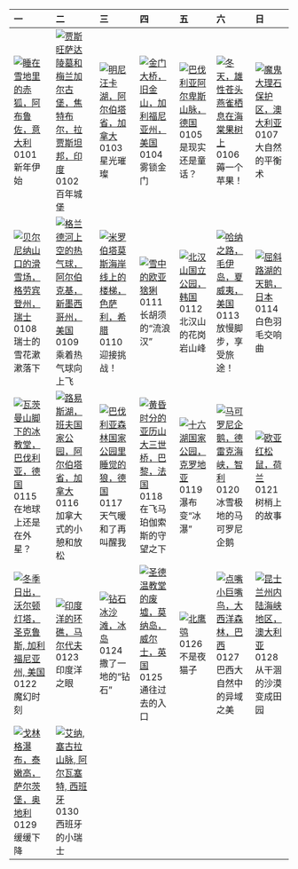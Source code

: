 | 一                                                                                                                                                                                                         | 二                                                                                                                                                                                                            | 三                                                                                                                                                                                                     | 四                                                                                                                                                                                              | 五                                                                                                                                                                                           | 六                                                                                                                                                                                                          | 日                                                                                                                                                                                               |
|:----------------------------------------------------------------------------------------------------------------------------------------------------------------------------------------------------------|:-------------------------------------------------------------------------------------------------------------------------------------------------------------------------------------------------------------|:------------------------------------------------------------------------------------------------------------------------------------------------------------------------------------------------------|:-----------------------------------------------------------------------------------------------------------------------------------------------------------------------------------------------|:--------------------------------------------------------------------------------------------------------------------------------------------------------------------------------------------|:-----------------------------------------------------------------------------------------------------------------------------------------------------------------------------------------------------------|:------------------------------------------------------------------------------------------------------------------------------------------------------------------------------------------------|
| [![](https://www.bing.com/th?id=OHR.SleepingFox_ZH-CN2622967726_320x240.jpg '睡在雪地里的赤狐，阿布鲁佐，意大利')](https://www.bing.com/th?id=OHR.SleepingFox_ZH-CN2622967726_UHD.jpg)<br>0101<br>新年伊始                     | [![](https://www.bing.com/th?id=OHR.MehrangarhJodhpur_ZH-CN2855490711_320x240.jpg '贾斯旺萨达陵墓和梅兰加尔古堡，焦特布尔，拉贾斯坦邦，印度')](https://www.bing.com/th?id=OHR.MehrangarhJodhpur_ZH-CN2855490711_UHD.jpg)<br>0102<br>百年城堡 | [![](https://www.bing.com/th?id=OHR.MinnewankaLake_ZH-CN3020982568_320x240.jpg '明尼汪卡湖，阿尔伯塔省，加拿大')](https://www.bing.com/th?id=OHR.MinnewankaLake_ZH-CN3020982568_UHD.jpg)<br>0103<br>星光璀璨             | [![](https://www.bing.com/th?id=OHR.GoldenGateLight_ZH-CN3874822904_320x240.jpg '金门大桥，旧金山，加利福尼亚州，美国')](https://www.bing.com/th?id=OHR.GoldenGateLight_ZH-CN3874822904_UHD.jpg)<br>0104<br>雾锁金门 | [![](https://www.bing.com/th?id=OHR.AlpsReflecting_ZH-CN4036320440_320x240.jpg '巴伐利亚阿尔卑斯山脉，德国')](https://www.bing.com/th?id=OHR.AlpsReflecting_ZH-CN4036320440_UHD.jpg)<br>0105<br>是现实还是童话？ | [![](https://www.bing.com/th?id=OHR.CrabappleChaffinch_ZH-CN4458529756_320x240.jpg '冬天，雄性苍头燕雀栖息在海棠果树上')](https://www.bing.com/th?id=OHR.CrabappleChaffinch_ZH-CN4458529756_UHD.jpg)<br>0106<br>薅一个苹果！      | [![](https://www.bing.com/th?id=OHR.DevilsMarbles_ZH-CN4897809914_320x240.jpg '魔鬼大理石保护区，澳大利亚')](https://www.bing.com/th?id=OHR.DevilsMarbles_ZH-CN4897809914_UHD.jpg)<br>0107<br>大自然的平衡术        |
| [![](https://www.bing.com/th?id=OHR.BerninaPass_ZH-CN5776010452_320x240.jpg '贝尔尼纳山口的滑雪场，格劳宾登州，瑞士')](https://www.bing.com/th?id=OHR.BerninaPass_ZH-CN5776010452_UHD.jpg)<br>0108<br>瑞士的雪花漱漱落下              | [![](https://www.bing.com/th?id=OHR.BalloonDay_ZH-CN7571792218_320x240.jpg '格兰德河上空的热气球，阿尔伯克基，新墨西哥州，美国')](https://www.bing.com/th?id=OHR.BalloonDay_ZH-CN7571792218_UHD.jpg)<br>0109<br>乘着热气球向上飞              | [![](https://www.bing.com/th?id=OHR.MilopotamosStairs_ZH-CN8013521384_320x240.jpg '米罗伯塔莫斯海岸线上的楼梯，色萨利，希腊')](https://www.bing.com/th?id=OHR.MilopotamosStairs_ZH-CN8013521384_UHD.jpg)<br>0110<br>迎接挑战！ | [![](https://www.bing.com/th?id=OHR.LynxSnow_ZH-CN8908082275_320x240.jpg '雪中的欧亚猞猁')](https://www.bing.com/th?id=OHR.LynxSnow_ZH-CN8908082275_UHD.jpg)<br>0111<br>长胡须的“流浪汉”                     | [![](https://www.bing.com/th?id=OHR.BukhansanSeoul_ZH-CN8002920750_320x240.jpg '北汉山国立公园，韩国')](https://www.bing.com/th?id=OHR.BukhansanSeoul_ZH-CN8002920750_UHD.jpg)<br>0112<br>北汉山的花岗岩山峰   | [![](https://www.bing.com/th?id=OHR.HanaHighway_ZH-CN8601588011_320x240.jpg '哈纳之路，毛伊岛，夏威夷，美国')](https://www.bing.com/th?id=OHR.HanaHighway_ZH-CN8601588011_UHD.jpg)<br>0113<br>放慢脚步，享受旅途！                  | [![](https://www.bing.com/th?id=OHR.HokkaidoSwans_ZH-CN8733312972_320x240.jpg '屈斜路湖的天鹅，日本')](https://www.bing.com/th?id=OHR.HokkaidoSwans_ZH-CN8733312972_UHD.jpg)<br>0114<br>白色羽毛交响曲           |
| [![](https://www.bing.com/th?id=OHR.IceChapel_ZH-CN9189733666_320x240.jpg '瓦茨曼山脚下的冰教堂，巴伐利亚，德国')](https://www.bing.com/th?id=OHR.IceChapel_ZH-CN9189733666_UHD.jpg)<br>0115<br>在地球上还是在外星？                  | [![](https://www.bing.com/th?id=OHR.LakeLouise_ZH-CN9592539152_320x240.jpg '路易斯湖，班夫国家公园，阿尔伯塔省，加拿大')](https://www.bing.com/th?id=OHR.LakeLouise_ZH-CN9592539152_UHD.jpg)<br>0116<br>加拿大式的小憩和放松                | [![](https://www.bing.com/th?id=OHR.SleepyWolf_ZH-CN9870873990_320x240.jpg '巴伐利亚森林国家公园里睡觉的狼，德国')](https://www.bing.com/th?id=OHR.SleepyWolf_ZH-CN9870873990_UHD.jpg)<br>0117<br>天气暖和了再叫醒我             | [![](https://www.bing.com/th?id=OHR.ParisBridge_ZH-CN0173421630_320x240.jpg '黄昏时分的亚历山大三世桥，巴黎，法国')](https://www.bing.com/th?id=OHR.ParisBridge_ZH-CN0173421630_UHD.jpg)<br>0118<br>在飞马珀伽索斯的守望之下 | [![](https://www.bing.com/th?id=OHR.PlitviceWinter_ZH-CN0407572344_320x240.jpg '十六湖国家公园，克罗地亚')](https://www.bing.com/th?id=OHR.PlitviceWinter_ZH-CN0407572344_UHD.jpg)<br>0119<br>瀑布变“冰瀑”   | [![](https://www.bing.com/th?id=OHR.MacaroniPenguins_ZH-CN0600867997_320x240.jpg '马可罗尼企鹅，德雷克海峡，智利')](https://www.bing.com/th?id=OHR.MacaroniPenguins_ZH-CN0600867997_UHD.jpg)<br>0120<br>冰雪极地的马可罗尼企鹅       | [![](https://www.bing.com/th?id=OHR.SquirrelNetherlands_ZH-CN0757138587_320x240.jpg '欧亚红松鼠，荷兰')](https://www.bing.com/th?id=OHR.SquirrelNetherlands_ZH-CN0757138587_UHD.jpg)<br>0121<br>树梢上的故事  |
| [![](https://www.bing.com/th?id=OHR.SantaCruzSunrise_ZH-CN3074203377_320x240.jpg '冬季日出，沃尔顿灯塔，圣克鲁斯, 加利福尼亚州, 美国')](https://www.bing.com/th?id=OHR.SantaCruzSunrise_ZH-CN3074203377_UHD.jpg)<br>0122<br>魔幻时刻 | [![](https://www.bing.com/th?id=OHR.MaldivesAtolls_ZH-CN1365670653_320x240.jpg '印度洋的环礁，马尔代夫')](https://www.bing.com/th?id=OHR.MaldivesAtolls_ZH-CN1365670653_UHD.jpg)<br>0123<br>印度洋之眼                       | [![](https://www.bing.com/th?id=OHR.IcelandBeach_ZH-CN1632329693_320x240.jpg '钻石冰沙滩，冰岛')](https://www.bing.com/th?id=OHR.IcelandBeach_ZH-CN1632329693_UHD.jpg)<br>0124<br>撒了一地的“钻石”                   | [![](https://www.bing.com/th?id=OHR.DwynwensDay_ZH-CN1768649253_320x240.jpg '圣德温教堂的废墟，莫纳岛，威尔士，英国')](https://www.bing.com/th?id=OHR.DwynwensDay_ZH-CN1768649253_UHD.jpg)<br>0125<br>通往过去的入口     | [![](https://www.bing.com/th?id=OHR.HawkOwl_ZH-CN3401920167_320x240.jpg '北鹰鸮')](https://www.bing.com/th?id=OHR.HawkOwl_ZH-CN3401920167_UHD.jpg)<br>0126<br>不是夜猫子                            | [![](https://www.bing.com/th?id=OHR.ToucanetEmpoleirado_ZH-CN8520861326_320x240.jpg '点嘴小巨嘴鸟，大西洋森林，巴西')](https://www.bing.com/th?id=OHR.ToucanetEmpoleirado_ZH-CN8520861326_UHD.jpg)<br>0127<br>巴西大自然中的异域之美 | [![](https://www.bing.com/th?id=OHR.ChannelOutback_ZH-CN0579687777_320x240.jpg '昆士兰州内陆海峡地区，澳大利亚')](https://www.bing.com/th?id=OHR.ChannelOutback_ZH-CN0579687777_UHD.jpg)<br>0128<br>从干涸的沙漠变成田园 |
| [![](https://www.bing.com/th?id=OHR.GollingerFalls_ZH-CN1137680822_320x240.jpg '戈林格瀑布，泰嫩高，萨尔茨堡，奥地利')](https://www.bing.com/th?id=OHR.GollingerFalls_ZH-CN1137680822_UHD.jpg)<br>0129<br>缓缓下降              | [![](https://www.bing.com/th?id=OHR.AlbaceteSpain_ZH-CN1597281896_320x240.jpg '艾纳, 塞古拉山脉, 阿尔瓦塞特, 西班牙')](https://www.bing.com/th?id=OHR.AlbaceteSpain_ZH-CN1597281896_UHD.jpg)<br>0130<br>西班牙的小瑞士             |                                                                                                                                                                                                       |                                                                                                                                                                                                |                                                                                                                                                                                             |                                                                                                                                                                                                            |                                                                                                                                                                                                 |
